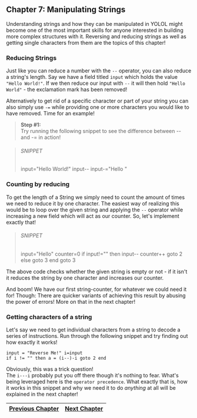 ## Chapter 7: Manipulating Strings

Understanding strings and how they can be manipulated in YOLOL might become one of the most important skills for anyone interested in building more complex structures with it.
Reversing and reducing strings as well as getting single characters from them are the topics of this chapter!

### Reducing Strings
Just like you can reduce a number with the `--` operator, you can also reduce a string's length.
Say we have a field titled `input` which holds the value `"Hello World!"`.
If we then reduce our input with `--` it will then hold `"Hello World"` - the exclamation mark has been removed!

Alternatively to get rid of a specific character or part of your string you can also simply use `-=` while providing one or more characters you would like to have removed. Time for an example!

>**Step #1:**<br>
>Try running the following snippet to see the difference between -- and -= in action!

>###### SNIPPET
> input="Hello World!"
> input--
> input-="Hello "
> 

### Counting by reducing
To get the length of a String we simply need to count the amount of times we need to reduce it by one character. The easiest way of realizing this would be to loop over the given string and applying the `--` operator while increasing a new field which will act as our counter. So, let's implement exactly that!

>###### SNIPPET
> input="Hello" counter=0
> if input!="" then input-- counter++ goto 2 else goto 3 end
> goto 3
>

The above code checks whether the given string is empty or not - if it isn't it reduces the string by one character and increases our counter.

And boom! We have our first string-counter, for whatever we could need it for!
Though: There are quicker variants of achieving this result by abusing the power of errors! More on that in the next chapter!


### Getting characters of a string

Let's say we need to get individual characters from a string to decode a series of instructions.
Run through the following snippet and try finding out how exactly it works!

```
input = "Reverse Me!" i=input
if i != "" then a = (i--)-i goto 2 end
```

Obviously, this was a trick question!<br>
The `i---i` probably put you off there though it's nothing to fear. What's being leveraged here is the `operator precedence`. What exactly that is, how it works in this snippet and why we need it to do *anything* at all will be explained in the next chapter!


|[Previous Chapter](c6.md)|[Next Chapter](soon.md)|
|:-:|:-:|
